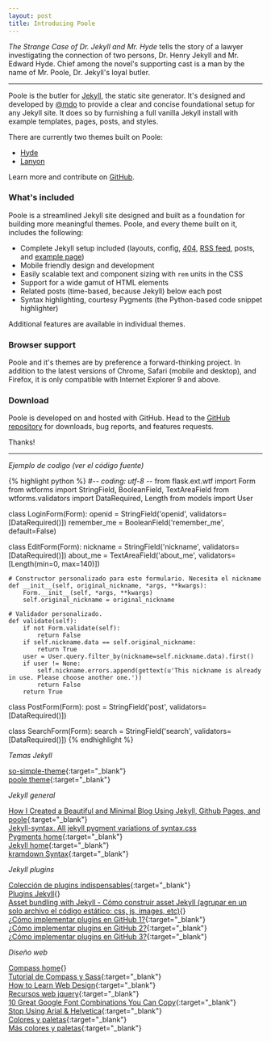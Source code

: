 ```yaml
---
layout: post
title: Introducing Poole
---
```


*The Strange Case of Dr. Jekyll and Mr. Hyde* tells the story of a lawyer investigating the connection of two persons, Dr. Henry Jekyll and Mr. Edward Hyde. Chief among the novel's supporting cast is a man by the name of Mr. Poole, Dr. Jekyll's loyal butler.

-----

Poole is the butler for [Jekyll](http://jekyllrb.com), the static site generator. It's designed and developed by [@mdo](https://twitter.com/mdo) to provide a clear and concise foundational setup for any Jekyll site. It does so by furnishing a full vanilla Jekyll install with example templates, pages, posts, and styles.

There are currently two themes built on Poole:

* [Hyde](http://hyde.getpoole.com)
* [Lanyon](http://lanyon.getpoole.com)

Learn more and contribute on [GitHub](https://github.com/poole).

### What's included

Poole is a streamlined Jekyll site designed and built as a foundation for building more meaningful themes. Poole, and every theme built on it, includes the following:

* Complete Jekyll setup included (layouts, config, [404](/404.html), [RSS feed](/atom.xml), posts, and [example page](/about))
* Mobile friendly design and development
* Easily scalable text and component sizing with `rem` units in the CSS
* Support for a wide gamut of HTML elements
* Related posts (time-based, because Jekyll) below each post
* Syntax highlighting, courtesy Pygments (the Python-based code snippet highlighter)

Additional features are available in individual themes.

### Browser support

Poole and it's themes are by preference a forward-thinking project. In addition to the latest versions of Chrome, Safari (mobile and desktop), and Firefox, it is only compatible with Internet Explorer 9 and above.

### Download

Poole is developed on and hosted with GitHub. Head to the <a href="https://github.com/poole/poole">GitHub repository</a> for downloads, bug reports, and features requests.

Thanks!

----

*Ejemplo de codigo (ver el código fuente)*

{% highlight python %}
#-*- coding: utf-8 -*-
from flask.ext.wtf import Form
from wtforms import StringField, BooleanField, TextAreaField
from wtforms.validators import DataRequired, Length
from models import User

class LoginForm(Form):
    openid = StringField('openid', validators=[DataRequired()])
    remember_me = BooleanField('remember_me', default=False)

class EditForm(Form):
    nickname = StringField('nickname', validators=[DataRequired()])
    about_me = TextAreaField('about_me', validators=[Length(min=0, max=140)])

    # Constructor personalizado para este formulario. Necesita el nickname
    def __init__(self, original_nickname, *args, **kwargs):
        Form.__init__(self, *args, **kwargs)
        self.original_nickname = original_nickname

    # Validador personalizado.
    def validate(self):
        if not Form.validate(self):
            return False
        if self.nickname.data == self.original_nickname:
            return True
        user = User.query.filter_by(nickname=self.nickname.data).first()
        if user != None:
            self.nickname.errors.append(gettext(u'This nickname is already in use. Please choose another one.'))
            return False
        return True

class PostForm(Form):
    post = StringField('post', validators=[DataRequired()])

class SearchForm(Form):
    search = StringField('search', validators=[DataRequired()])
{% endhighlight %}


*Temas Jekyll*

[so-simple-theme](http://mmistakes.github.io/so-simple-theme/theme-setup/){:target="_blank"}<br>
[poole theme](https://github.com/poole/poole){:target="_blank"}<br>

*Jekyll general*

[How I Created a Beautiful and Minimal Blog Using Jekyll, Github Pages, and poole](http://joshualande.com/jekyll-github-pages-poole/){:target="_blank"}<br>
[Jekyll-syntax. All jekyll pygment variations of syntax.css](https://github.com/iwootten/jekyll-syntax)<br>
[Pygments home](http://pygments.org/){:target="_blank"}<br>
[Jekyll home](http://jekyllrb.com/){:target="_blank"}<br>
[kramdown Syntax](http://kramdown.gettalong.org/syntax.html){:target="_blank"}<br>

*Jekyll plugins*

[Colección de plugins indispensables](https://divshot.com/blog/web-development/advanced-jekyll-features/){:target="_blank"}<br>
[Plugins Jekyll](http://www.jekyll-plugins.com/){}<br>
[Asset bundling with Jekyll - Cómo construir asset Jekyll (agrupar en un solo archivo el  código estático: css, js, images, etc)](http://tkareine.org/blog/2013/02/22/asset-bundling-with-jekyll/){}<br>
[¿Cómo implementar plugins en GitHub 1?](http://charliepark.org/jekyll-with-plugins/){:target="_blank"}<br>
[¿Cómo implementar plugins en GitHub 2?](http://arademaker.github.io/blog/2011/12/01/github-pages-jekyll-plugins.html){:target="_blank"}<br>
[¿Cómo implementar plugins en GitHub 3?](http://blog.nitrous.io/2013/08/30/using-jekyll-plugins-on-github-pages.html){:target="_blank"}<br>

*Diseño web*

[Compass home](http://compass-style.org/){}<br>
[Tutorial de Compass y Sass](http://www.intersencia.com/blog/tutorial-de-sass-y-compass/){:target="_blank"}<br>
[How to Learn Web Design](https://ash.guru/how-to-learn-web-design/){:target="_blank"}<br>
[Recursos web jquery](http://www.unheap.com/){:target="_blank"}<br>
[10 Great Google Font Combinations You Can Copy](http://designshack.net/articles/css/10-great-google-font-combinations-you-can-copy/){:target="_blank"}<br>
[Stop Using Arial & Helvetica](http://www.64notes.com/design/stop-helvetica-arial/){:target="_blank"}<br>
[Colores y paletas](http://www.color-hex.com/){:target="_blank"}<br>
[Más colores y paletas](https://mudcu.be/sphere/){:target="_blank"}<br>



